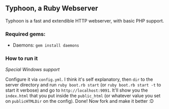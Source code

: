 ## Typhoon, a Ruby Webserver
Typhoon is a fast and extendible HTTP webserver, with basic PHP support.

### Required gems:

- Daemons: `gem install daemons`

### How to run it

*Special Windows support*

Configure it via `config.yml`. I think it's self explanatory, then `dir` to the server directory and run `ruby boot.rb start` (or `ruby boot.rb start -t` to start it verbose) and go to `http://localhost:9091`. It'll show you the `index.html` that you put inside the `public_html` (or whatever value you set on `publicHTMLDir` on the config). Done! Now fork and make it better :D
